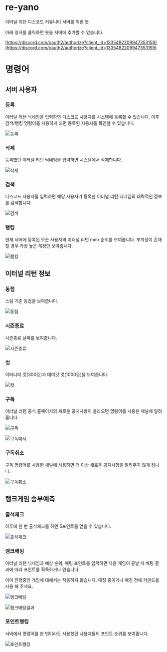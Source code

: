# re-yano

이터널 리턴 디스코드 커뮤니티 서버를 위한 봇

아래 링크를 클릭하면 봇을 서버에 추가할 수 있습니다.

[https://discord.com/oauth2/authorize?client_id=1335482209947353159](https://discord.com/oauth2/authorize?client_id=1335482209947353159)

# 명령어

## 서버 사용자

### 등록

이터널 리턴 닉네임을 입력하면 디스코드 사용자를 시스템에 등록할 수 있습니다. 이후 검색/랭킹 명령어를 사용하게 되면 등록된 사용자를 확인할 수 있습니다.

![등록](./readme_images/등록.png)

### 삭제

등록했던 이터널 리턴 닉네임을 입력하면 시스템에서 삭제합니다.

![삭제](./readme_images/삭제.png)

### 검색

디스코드 사용자를 입력하면 해당 사용자가 등록한 이터널 리턴 닉네임의 대략적인 정보를 검색합니다.

![검색](./readme_images/검색.png)

### 랭킹

현재 서버에 등록된 모든 사용자의 이터널 리턴 mmr 순위를 보여줍니다. 부계정이 존재할 경우 가장 높은 계정만 보여줍니다.

![랭킹](./readme_images/랭킹.png)

## 이터널 리턴 정보

### 동접

스팀 기준 동접을 보여줍니다.

![동접](./readme_images/동접.png)

### 시즌종료

시즌종료 날짜를 보여줍니다.

![시즌종료](./readme_images/시즌종료.png)

### 컷

이터니티 컷(300등)과 데미갓 컷(1000등)을 보여줍니다.

![컷](./readme_images/컷.png)

### 구독

이터널 리턴 공식 홈페이지의 새로운 공지사항이 올라오면 명령어를 사용한 채널에 알려줍니다.

![구독](./readme_images/구독.png)

![구독예시](./readme_images/구독예시.png)

### 구독취소

구독 명령어를 사용한 채널에 사용하면 더 이상 새로운 공지사항을 알려주지 않게 됩니다.

![구독취소](./readme_images/구독취소.png)

## 랭크게임 승부예측

### 출석체크

하루에 한 번 출석체크를 하면 5포인트를 얻을 수 있습니다.

![출석체크](./readme_images/출석체크.png)

### 랭크배팅

이터널 리턴 닉네임과 예상 순위, 배팅 포인트를 입력하면 다음 게임이 끝날 때 배팅 결과에 따라 포인트를 획득하거나 잃습니다.

이미 진행중인 게임에 대해서는 작동하지 않습니다. 매칭 중이거나 매칭 전에 커맨드를 사용 해 주세요.

![랭크배팅](./readme_images/랭크배팅.png)

![랭크배팅결과](./readme_images/랭크배팅결과.png)

### 포인트랭킹

서버에서 명령어를 한 번이라도 사용했던 사용자들의 포인트 순위를 보여줍니다.

![포인트랭킹](./readme_images/포인트랭킹.png)
